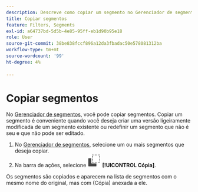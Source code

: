 ```yaml
---
description: Descreve como copiar um segmento no Gerenciador de segmentos
title: Copiar segmentos
feature: Filters, Segments
exl-id: a64737bd-5d5b-4e85-95ff-eb1d90b95e18
role: User
source-git-commit: 38be838fccf896a12da3fbadac50e578081312ba
workflow-type: tm+mt
source-wordcount: '99'
ht-degree: 4%

---
```


# Copiar segmentos

No [Gerenciador de segmentos](seg-manage.md), você pode copiar segmentos. Copiar um segmento é conveniente quando você deseja criar uma versão ligeiramente modificada de um segmento existente ou redefinir um segmento que não é seu e que não pode ser editado.

1. No [Gerenciador de segmentos](seg-manage.md), selecione um ou mais segmentos que deseja copiar.
1. Na barra de ações, selecione ![Cópia](/help/assets/icons/Copy.svg) **[!UICONTROL Cópia]**.

Os segmentos são copiados e aparecem na lista de segmentos com o mesmo nome do original, mas com (Cópia) anexada a ele.

